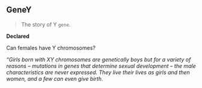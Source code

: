 ## GeneY
> The story of Y `gene`.

**Declared**

Can females have Y chromosomes?

_“Girls born with XY chromosomes are genetically boys but for a variety of reasons – mutations in genes that determine sexual development – the male characteristics are never expressed. They live their lives as girls and then women, and a few can even give birth_.
